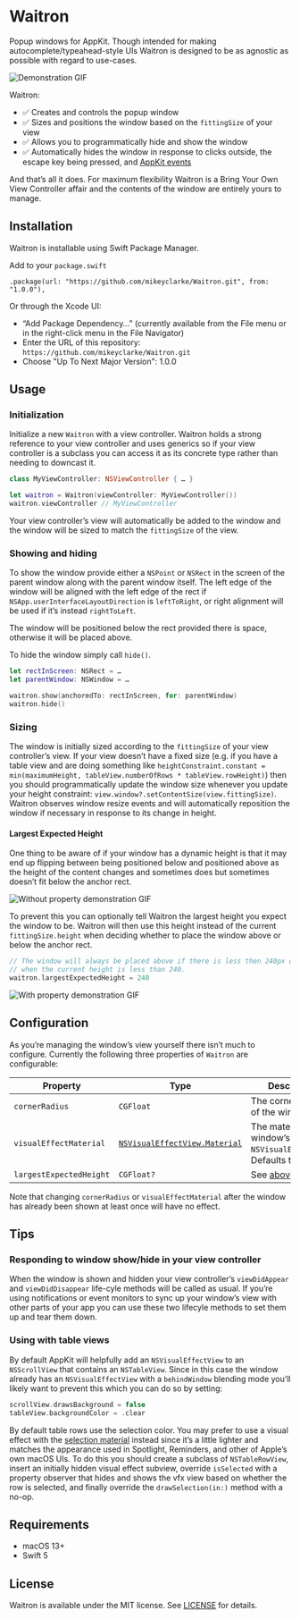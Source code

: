 # Waitron

Popup windows for AppKit. Though intended for making autocomplete/typeahead-style UIs Waitron is designed to be as
agnostic as possible with regard to use-cases.

![Demonstration GIF](.github/main.gif)

Waitron:

- ✅ Creates and controls the popup window
- ✅ Sizes and positions the window based on the `fittingSize` of your view
- ✅ Allows you to programmatically hide and show the window
- ✅ Automatically hides the window in response to clicks outside, the escape key being pressed, and [AppKit events](https://developer.apple.com/documentation/appkit/nsevent/eventsubtype#4009236)

And that’s all it does. For maximum flexibility Waitron is a Bring Your Own View Controller affair and the contents of
the window are entirely yours to manage.

## Installation

Waitron is installable using Swift Package Manager.

Add to your `package.swift`

```
.package(url: "https://github.com/mikeyclarke/Waitron.git", from: "1.0.0"),
```

Or through the Xcode UI:

- “Add Package Dependency…” (currently available from the File menu or in the right-click menu in the File Navigator)
- Enter the URL of this repository: `https://github.com/mikeyclarke/Waitron.git`
- Choose "Up To Next Major Version": 1.0.0

## Usage

### Initialization

Initialize a new `Waitron` with a view controller. Waitron holds a strong reference to your view controller and uses
generics so if your view controller is a subclass you can access it as its concrete type rather than needing to downcast
it.

```swift
class MyViewController: NSViewController { … }

let waitron = Waitron(viewController: MyViewController())
waitron.viewController // MyViewController
```

Your view controller’s view will automatically be added to the window and the window will be sized to match the
`fittingSize` of the view.

### Showing and hiding

To show the window provide either a `NSPoint` or `NSRect` in the screen of the parent window along with the parent
window itself. The left edge of the window will be aligned with the left edge of the rect if
`NSApp.userInterfaceLayoutDirection` is `leftToRight`, or right alignment will be used if it’s instead `rightToLeft`.

The window will be positioned below the rect provided there is space, otherwise it will be placed above.

To hide the window simply call `hide()`.

```swift
let rectInScreen: NSRect = …
let parentWindow: NSWindow = …

waitron.show(anchoredTo: rectInScreen, for: parentWindow)
waitron.hide()
```

### Sizing

The window is initially sized according to the `fittingSize` of your view controller’s view. If your view doesn’t have
a fixed size (e.g. if you have a table view and are doing something like
`heightConstraint.constant = min(maximumHeight, tableView.numberOfRows * tableView.rowHeight)`) then you should
programmatically update the window size whenever you update your height constraint:
`view.window?.setContentSize(view.fittingSize)`. Waitron observes window resize events and will automatically
reposition the window if necessary in response to its change in height.

#### Largest Expected Height

One thing to be aware of if your window has a dynamic height is that it may end up flipping between being positioned
below and positioned above as the height of the content changes and sometimes does but sometimes doesn’t fit below the
anchor rect.

![Without property demonstration GIF](.github/without-largest-expected-height.gif)

To prevent this you can optionally tell Waitron the largest height you expect the window to be. Waitron will then
use this height instead of the current `fittingSize.height` when deciding whether to place the window above or below
the anchor rect.

```swift
// The window will always be placed above if there is less then 240px of space below even
// when the current height is less than 240.
waitron.largestExpectedHeight = 240
```

![With property demonstration GIF](.github/with-largest-expected-height.gif)

## Configuration

As you’re managing the window’s view yourself there isn’t much to configure. Currently the following three properties
of `Waitron` are configurable:

| Property | Type | Description |
| -------- | ---- | ----------- |
| `cornerRadius` | `CGFloat` | The corner radius of the window. |
| `visualEffectMaterial` | [`NSVisualEffectView.Material`](https://developer.apple.com/documentation/appkit/nsvisualeffectview/material) | The material for the window’s `NSVisualEffectView`. Defaults to `menu`. |
| `largestExpectedHeight` | `CGFloat?` | See [above](#largest-expected-height). |

Note that changing `cornerRadius` or `visualEffectMaterial` after the window has already been shown at least once will
have no effect.

## Tips

### Responding to window show/hide in your view controller

When the window is shown and hidden your view controller’s `viewDidAppear` and `viewDidDisappear` life-cyle methods will
be called as usual. If you’re using notifications or event monitors to sync up your window’s view with other parts of
your app you can use these two lifecyle methods to set them up and tear them down.

### Using with table views

By default AppKit will helpfully add an `NSVisualEffectView` to an `NSScrollView` that contains an `NSTableView`. Since
in this case the window already has an `NSVisualEffectView` with a `behindWindow` blending mode you’ll likely want to
prevent this which you can do so by setting:

```swift
scrollView.drawsBackground = false
tableView.backgroundColor = .clear
```

By default table rows use the selection color. You may prefer to use a visual effect with the [selection material](https://developer.apple.com/documentation/appkit/nsvisualeffectview/material/selection)
instead since it’s a little lighter and matches the appearance used in Spotlight, Reminders, and other of Apple’s own
macOS UIs. To do this you should create a subclass of `NSTableRowView`, insert an initially hidden visual effect
subview, override `isSelected` with a property observer that hides and shows the vfx view based on whether the row is
selected, and finally override the `drawSelection(in:)` method with a no-op.

## Requirements

- macOS 13+
- Swift 5

## License

Waitron is available under the MIT license. See [LICENSE](LICENSE) for details.

